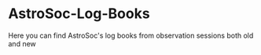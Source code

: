 # AstroSoc-Log-Books
Here you can find AstroSoc's log books from observation sessions both old and new
